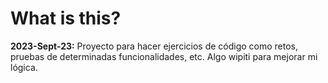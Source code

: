 # What is this?

**2023-Sept-23:** Proyecto para hacer ejercicios de código como retos, pruebas de determinadas funcionalidades, etc. Algo wipiti para mejorar mi lógica.
